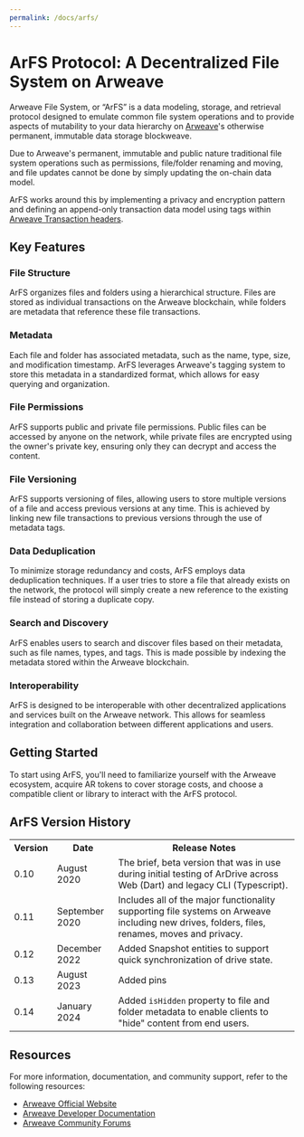 ```yaml
---
permalink: /docs/arfs/
---
```


# ArFS Protocol: A Decentralized File System on Arweave

Arweave File System, or “ArFS” is a data modeling, storage, and retrieval protocol designed to emulate common file system operations and to provide aspects of mutability to your data hierarchy on [Arweave](https://ardrive.io/what-is-arweave/)'s otherwise permanent, immutable data storage blockweave.

Due to Arweave's permanent, immutable and public nature traditional file system operations such as permissions, file/folder renaming and moving, and file updates cannot be done by simply updating the on-chain data model.  

ArFS works around this by implementing a privacy and encryption pattern and defining an append-only transaction data model using tags within [Arweave Transaction headers](https://docs.arweave.org/developers/server/http-api#transaction-format).

## Key Features

### File Structure

ArFS organizes files and folders using a hierarchical structure. Files are stored as individual transactions on the Arweave blockchain, while folders are metadata that reference these file transactions.

### Metadata

Each file and folder has associated metadata, such as the name, type, size, and modification timestamp. ArFS leverages Arweave's tagging system to store this metadata in a standardized format, which allows for easy querying and organization.

### File Permissions

ArFS supports public and private file permissions. Public files can be accessed by anyone on the network, while private files are encrypted using the owner's private key, ensuring only they can decrypt and access the content.

### File Versioning

ArFS supports versioning of files, allowing users to store multiple versions of a file and access previous versions at any time. This is achieved by linking new file transactions to previous versions through the use of metadata tags.

### Data Deduplication

To minimize storage redundancy and costs, ArFS employs data deduplication techniques. If a user tries to store a file that already exists on the network, the protocol will simply create a new reference to the existing file instead of storing a duplicate copy.

### Search and Discovery

ArFS enables users to search and discover files based on their metadata, such as file names, types, and tags. This is made possible by indexing the metadata stored within the Arweave blockchain.

### Interoperability

ArFS is designed to be interoperable with other decentralized applications and services built on the Arweave network. This allows for seamless integration and collaboration between different applications and users.

## Getting Started

To start using ArFS, you'll need to familiarize yourself with the Arweave ecosystem, acquire AR tokens to cover storage costs, and choose a compatible client or library to interact with the ArFS protocol.

## ArFS Version History

<div style='text-align:center'>
    <table class='inline-table'>
        <tr>
            <th>Version</th>
            <th>Date</th>
            <th>Release Notes</th>
        </tr>
        <tr>
            <td>0.10</td>
            <td>August 2020</td>
            <td>The brief, beta version that was in use during initial testing of ArDrive across Web (Dart) and legacy CLI (Typescript).</td>
        </tr>
        <tr>
            <td>0.11</td>
            <td>September 2020</td>
            <td>Includes all of the major functionality supporting file systems on Arweave including new drives, folders, files, renames, moves and privacy.</td>
        </tr>
        <tr>
            <td>0.12</td>
            <td>December 2022</td>
            <td>Added Snapshot entities to support quick synchronization of drive state.</td>
        </tr>
        <tr>
            <td>0.13</td>
            <td>August 2023</td>
            <td>Added pins</td>
        </tr>
        <tr>
            <td>0.14</td>
            <td>January 2024</td>
            <td>Added <code>isHidden</code> property to file and folder metadata to enable clients to "hide" content from end users.</td>
        </tr>
    </table>
</div>
        




## Resources

For more information, documentation, and community support, refer to the following resources:

- [Arweave Official Website](https://www.arweave.org/)
- [Arweave Developer Documentation](https://docs.arweave.org/)
- [Arweave Community Forums](https://community.arweave.org/)

